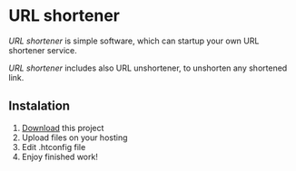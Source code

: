 # URL shortener

*URL shortener* is simple software, which can startup your own URL shortener service.

*URL shortener* includes also URL unshortener, to unshorten any shortened link. 

## Instalation

1. [Download](https://gitlab.com/per_voj/url-shortener/-/releases) this project
2. Upload files on your hosting
3. Edit .htconfig file
4. Enjoy finished work!